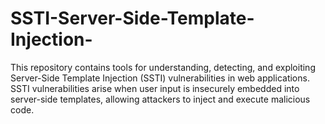# SSTI-Server-Side-Template-Injection-
This repository contains  tools for understanding, detecting, and exploiting Server-Side Template Injection (SSTI) vulnerabilities in web applications. SSTI vulnerabilities arise when user input is insecurely embedded into server-side templates, allowing attackers to inject and execute malicious code.
